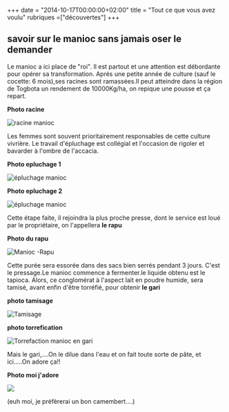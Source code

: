 +++
date = "2014-10-17T00:00:00+02:00"
title = "Tout ce que vous avez voulu"
rubriques =["découvertes"]
+++
## savoir sur le manioc sans jamais oser le demander ##

Le manioc a ici place de "roi". Il est partout et une attention est débordante pour opérer sa transformation. Après une petite année de culture (sauf le cocette: 6 mois),ses racines sont ramassées.Il peut atteindre dans la région de Togbota un rendement de 10000Kg/ha, on repique une pousse et ça repart.

**Photo racine**

![racine manioc](/photo-racine.jpg)

Les femmes sont souvent prioritairement responsables de cette culture vivrière.
Le travail d'épluchage est collégial et l'occasion de rigoler et bavarder à l'ombre de l'accacia.

**Photo epluchage 1**

![épluchage manioc](/photo-epluchage.jpg)

**Photo epluchage 2**

![épluchage manioc](/photo-epluchage2.jpg)

Cette étape faite, il rejoindra la plus proche presse, dont le service est loué par le propriétaire, on l'appellera **le rapu**

**Photo du rapu**

![Manioc -Rapu](/photo-rapu.jpg)

Cette purée sera essorée dans des sacs bien serrés pendant 3 jours. C'est le pressage.Le manioc commence à fermenter.le liquide obtenu est le tapioca.
Alors, ce conglomérat à l'aspect lait en poudre humide, sera tamisé, avant enfin d'être torréfié, pour obtenir **le gari**

**photo tamisage**

![Tamisage](/photo-tamisage.jpg)

**photo torrefication**

![Torrefaction manioc en gari](/Photo-torrefaction.jpg)

Mais le gari,....On le dilue dans l'eau et on fait toute sorte de pâte, et ici.....On adore ça!!

**Photo moi j'adore**

![](/moi-jadore.jpg)

(euh moi, je préfèrerai un bon camembert....)